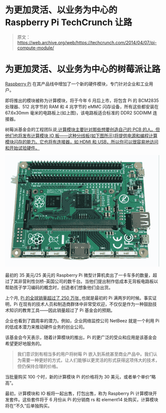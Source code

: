 # 为更加灵活、以业务为中心的 Raspberry Pi TechCrunch 让路

> 原文：<https://web.archive.org/web/https://techcrunch.com/2014/04/07/pi-compute-module/>

# 为更加灵活、以业务为中心的树莓派让路

[Raspberry Pi](https://web.archive.org/web/20221026233849/https://beta.techcrunch.com/tag/raspberry-pi/) 在其产品线中增加了一个新的硬件模块，专门针对企业和工业用户。

即将推出的模块被称为计算模块，将于今年 6 月后上市，将包含 Pi 的 BCM2835 处理器、512 兆字节的 RAM 和 4 兆字节的 eMMC 闪存设备，所有这些都安装在 67.6x30mm 毫米的电路板上(如上图)，该电路板适合标准的 DDR2 SODIMM 连接器。

树莓派基金会的工程团队说,[计算模块主要针对那些想要创造自己的 PCB 的人。但他们也将发布计算模块 IO 板——这种分线板(如下图所示)将提供电源和编程计算模块闪存的能力。它也将有连接器，如 HDMI 和 USB，所以你可以很容易地访问和开始试验硬件。](https://web.archive.org/web/20221026233849/http://www.raspberrypi.org/raspberry-pi-compute-module-new-product/)

![io-500x362](img/9b9015c46462035c2b80128a0cb54afc.png)

最初的 35 美元/25 美元的 Raspberry Pi 微型计算机卖出了一卡车多的数量，超过了其非营利性剑桥-英国公司的数千台。当他们提出制作低成本无背板电路板以帮助孩子学习编码的概念时，创造者们想象他们会出货。

上个月, [Pi 的全球销量超过了 250 万张,](https://web.archive.org/web/20221026233849/https://beta.techcrunch.com/2014/03/01/pi-is-two/),也就是最初的 Pi 满两岁的时候。事实证明，Pi 在现有的技术人员和制造商群体中非常受欢迎，不仅仅是作为一种鼓励技术知识的教育工具——因此销量超过了 Pi 基金会的预期。

企业也看到了圆周率的潜力。例如，企业网络监控公司 NetBeez 就是一个利用 Pi 的低成本潜力来推动硬件业务的创业公司。

该基金会今天表示，随着计算模块的推出，Pi 的更广泛的受众和应用是该基金会希望更好地服务的。

> 我们意识到有相当多的用户将树莓 Pi 嵌入到系统甚至商业产品中。我们认为需要一种更好的方式，让人们能够以更灵活的形式获得这项伟大的技术，但仍保持合理的价格。

当批量购买 100 个时，新的计算模块 Pi 的价格将为 30 美元，或者单个单价“略高”。

最初，计算模块和 IO 板将一起出售，打包出售，称为 Raspberry Pi 计算模块开发套件。这些套件将于 6 月份从 Pi 的分销商 rs 和 element14 处购买，计算模块将在“不久”后单独购买。